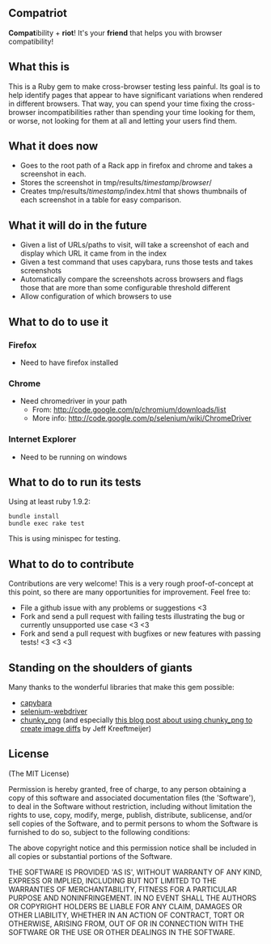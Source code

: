 Compatriot
----------
**Compat**ibility + **riot**! It's your **friend** that helps you with browser compatibility!

What this is
------------

This is a Ruby gem to make cross-browser testing less painful. Its goal is to help identify pages that appear to have significant variations when rendered in different browsers. That way, you can spend your time fixing the cross-browser incompatibilities rather than spending your time looking for them, or worse, not looking for them at all and letting your users find them.

What it does now
----------------

* Goes to the root path of a Rack app in firefox and chrome and takes a screenshot in each.
* Stores the screenshot in tmp/results/_timestamp_/_browser_/
* Creates tmp/results/_timestamp_/index.html that shows thumbnails of each screenshot in a table for easy comparison.

What it will do in the future
-----------------------------
* Given a list of URLs/paths to visit, will take a screenshot of each and display which URL it came from in the index
* Given a test command that uses capybara, runs those tests and takes screenshots
* Automatically compare the screenshots across browsers and flags those that are more than some configurable threshold different
* Allow configuration of which browsers to use

What to do to use it
--------------------

### Firefox
* Need to have firefox installed

### Chrome
* Need chromedriver in your path
  * From: http://code.google.com/p/chromium/downloads/list
  * More info: http://code.google.com/p/selenium/wiki/ChromeDriver

### Internet Explorer
* Need to be running on windows

What to do to run its tests
---------------------------
Using at least ruby 1.9.2:

    bundle install
    bundle exec rake test

This is using minispec for testing.

What to do to contribute
------------------------

Contributions are very welcome! This is a very rough proof-of-concept at this point, so there are many opportunities for improvement. Feel free to:

* File a github issue with any problems or suggestions <3
* Fork and send a pull request with failing tests illustrating the bug or currently unsupported use case <3 <3
* Fork and send a pull request with bugfixes or new features with passing tests! <3 <3 <3

Standing on the shoulders of giants
-----------------------------------

Many thanks to the wonderful libraries that make this gem possible:

* [capybara](https://github.com/jnicklas/capybara)
* [selenium-webdriver](http://seleniumhq.org/docs/01_introducing_selenium.html#selenium-2-aka-selenium-webdriver)
* [chunky_png](https://github.com/wvanbergen/chunky_png) (and especially [this blog post about using chunky_png to create image diffs](http://jeffkreeftmeijer.com/2011/comparing-images-and-creating-image-diffs/?utm_source=rubyweekly&utm_medium=email) by Jeff Kreeftmeijer)

License
-------

(The MIT License)

Permission is hereby granted, free of charge, to any person obtaining
a copy of this software and associated documentation files (the
'Software'), to deal in the Software without restriction, including
without limitation the rights to use, copy, modify, merge, publish,
distribute, sublicense, and/or sell copies of the Software, and to
permit persons to whom the Software is furnished to do so, subject to
the following conditions:

The above copyright notice and this permission notice shall be
included in all copies or substantial portions of the Software.

THE SOFTWARE IS PROVIDED 'AS IS', WITHOUT WARRANTY OF ANY KIND,
EXPRESS OR IMPLIED, INCLUDING BUT NOT LIMITED TO THE WARRANTIES OF
MERCHANTABILITY, FITNESS FOR A PARTICULAR PURPOSE AND NONINFRINGEMENT.
IN NO EVENT SHALL THE AUTHORS OR COPYRIGHT HOLDERS BE LIABLE FOR ANY
CLAIM, DAMAGES OR OTHER LIABILITY, WHETHER IN AN ACTION OF CONTRACT,
TORT OR OTHERWISE, ARISING FROM, OUT OF OR IN CONNECTION WITH THE
SOFTWARE OR THE USE OR OTHER DEALINGS IN THE SOFTWARE.